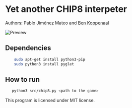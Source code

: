 Yet another CHIP8 interpeter
====================================

Authors: Pablo Jiménez Mateo and [Ben Koppenaal](https://github.com/BenKoppenaal)

![Preview](https://github.com/pjimenezmateo/chip8/blob/master/preview.gif)


Dependencies
---------------------

```bash
    sudo apt-get install python3-pip
    sudo python3 install pyglet
```

How to run
----------

```bash
   python3 src/chip8.py <path to the game>
```

This program is licensed under MIT license.
